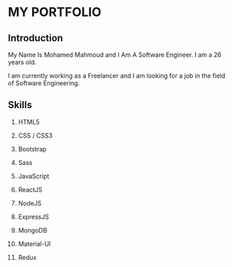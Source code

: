 # MY PORTFOLIO

## Introduction

My Name Is Mohamed Mahmoud and I Am A Software Engineer. I am a 26 years old.

I am currently working as a Freelancer and I am looking for a job in the field of Software Engineering.

## Skills

1. HTML5
2. CSS / CSS3
3. Bootstrap
4. Sass
5. JavaScript
6. ReactJS
7. NodeJS
8. ExpressJS
9. MongoDB

10. Material-UI
11. Redux
